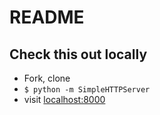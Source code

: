 # README

## Check this out locally

* Fork, clone
* `$ python -m SimpleHTTPServer`
* visit [localhost:8000](http://localhost:8000/)
